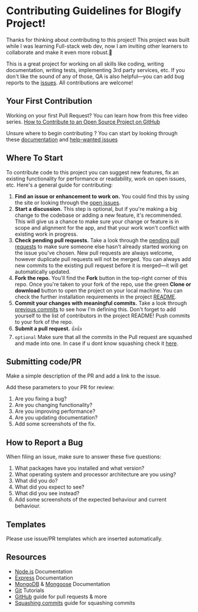 Contributing Guidelines for Blogify Project!
=========================================

Thanks for thinking about contributing to this project! This project was built while I was learning Full-stack web dev, now I am inviting other learners to collaborate and make it even more robust.🤗

This is a great project for working on all skills like coding, writing documentation, writing tests, implementing 3rd party services, etc. If you don't like the sound of any of those, QA is also helpful—you can add bug reports to the [issues](https://github.com/tusharkhatriofficial/Blogify/issues). All contributions are welcome!

## Your First Contribution
Working on your first Pull Request? You can learn how from this free video series. [How to Contribute to an Open Source Project on GitHub](https://egghead.io/courses/how-to-contribute-to-an-open-source-project-on-github)

Unsure where to begin contributing ? You can start by looking through these [documentation](https://github.com/tusharkhatriofficial/Blogify/labels/documentation) and [help-wanted issues](https://github.com/tusharkhatriofficial/Blogify/labels/help%20wanted)

## Where To Start

To contribute code to this project you can suggest new features, fix an existing functionality for performance or readability, work on open issues, etc. Here's a general guide for contributing:

1. **Find an issue or enhancement to work on.** You could find this by using the site or looking through the [open issues](https://github.com/tusharkhatriofficial/Blogify/issues).
2. **Start a discussion.** This step is optional, but if you're making a big change to the codebase or adding a new feature, it's recommended. This will give us a chance to make sure your change or feature is in scope and alignment for the app, and that your work won't conflict with existing work in progress.
3. **Check pending pull requests.** Take a look through the [pending pull requests](https://github.com/tusharkhatriofficial/Blogify/pulls) to make sure someone else hasn't already started working on the issue you've chosen. New pull requests are always welcome, however duplicate pull requests will not be merged. You can always add new commits to the existing pull request before it is merged—it will get automatically updated.
4. **Fork the repo.** You'll find the **Fork** button in the top-right corner of this repo. Once you're taken to your fork of the repo, use the green **Clone or download** button to open the project on your local machine. You can check the further installation requirements in the project [README](https://github.com/tusharkhatriofficial/Blogify/blob/master/README.md#installation).
5. **Commit your changes with meaningful commits.** Take a look through [previous commits](https://github.com/tusharkhatriofficial/Blogify/commits?author=tusharkhatriofficial) to see how I'm defining this. Don't forget to add yourself to the list of contributors in the project README! Push commits to your fork of the repo.
6. **Submit a pull request.** 👍👍
7. ``optional`` Make sure that all the commits in the Pull request are squashed and made into one.
In case if u dont know squashing check it [here](http://forum.freecodecamp.org/t/how-to-squash-multiple-commits-into-one-with-git/13231).

## Submitting code/PR
Make a simple description of the PR and add a link to the issue.

Add these parameters to your PR for review:
     
1. Are you fixing a bug? 
2. Are you changing functionality? 
3. Are you improving performance? 
4. Are you updating documentation? 
5. Add some screenshots of the fix.

## How to Report a Bug
When filing an issue, make sure to answer these five questions:

1. What packages have you installed and what version?
2. What operating system and processor architecture are you using?
3. What did you do?
4. What did you expect to see?
5. What did you see instead? 
6. Add some screenshots of the expected behaviour and current behaviour.


## Templates

Please use issue/PR templates which are inserted automatically.

## Resources

* [Node.js](https://nodejs.org/en/) Documentation
* [Express](https://expressjs.com/) Documentation
* [MongoDB](https://www.mongodb.com/) & [Mongoose](https://mongoosejs.com/) Documentation
* [Git](https://www.atlassian.com/git/tutorials) Tutorials
* [GitHub](https://guides.github.com/activities/hello-world/) guide for pull requests & more
* [Squashing commits](http://forum.freecodecamp.org/t/how-to-squash-multiple-commits-into-one-with-git/13231) guide for squashing commits
